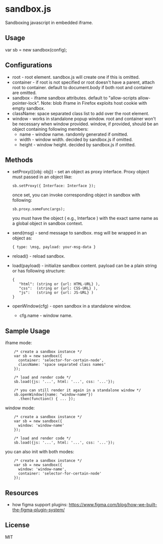 # sandbox.js

Sandboxing javascript in embedded iframe.


## Usage

var sb = new sandbox(config);

## Configurations

 * root - root element. sandbox.js will create one if this is omitted.
 * container - if root is not specified or root doesn't have a parent, attach root to container.
   default to document.body if both root and container are omitted.
 * sandbox - iframe sandbox attributes. default to "allow-scripts allow-pointer-lock".
   Note: blob iframe in Firefox exploits host cookie with empty sandbox.
 * className: space separated class list to add over the root element.
 * window - works in standalone popup window. root and container won't be necessary when window provided.
   window, if provided, should be an object containing following members:
   - name - window name. randomly generated if omitted.
   - width - window width. decided by sandbox.js if omitted.
   - height - window height. decided by sandbox.js if omitted.


## Methods

 * setProxy(({obj: obj}) - set an object as proxy interface. Proxy object must passed in an object like:

   ```
   sb.setProxy({ Interface: Interface });
   ```

   once set, you can invoke corresponding object in sandbox with following:

   ```
   sb.proxy.someFunc(args);
   ```

   you must have the object ( e.g., Interface ) with the exact same name as a global object in sandbox context.

 * send(msg) - send message to sandbox. msg will be wrapped in an object as:

   ```
   { type: \msg, payload: your-msg-data }
   ```

 * reload() - reload sandbox.
 * load(payload) - initialize sandbox content. payload can be a plain string or has following structure:

   ```
   {
      "html": (string or {url: HTML-URL} ),
      "css":  (string or {url: CSS-URL} ),
      "js":   (string or {url: JS-URL} )
   }
   ```
 * openWindow(cfg) - open sandbox in a standalone window.
   - cfg.name - window name.


## Sample Usage

iframe mode:
```
    /* create a sandbox instance */ 
    var sb = new sandbox({
      container: 'selector-for-certain-node',
      className: 'space separated class names'
    });

    /* load and render code */
    sb.load({js: '...', html: '...', css: '...'});

    /* you can still render it again in a standalone window */
    sb.openWindow({name: "window-name"})
      .then(function() { ... });
```

window mode:
```
    /* create a sandbox instance */ 
    var sb = new sandbox({
      window: 'window-name'
    });

    /* load and render code */
    sb.load({js: '...', html: '...', css: '...'});
```

you can also init with both modes:
```
    /* create a sandbox instance */ 
    var sb = new sandbox({
      window: 'window-name',
      container: 'selector-for-certain-node'
    });
```

## Resources

 - how figma support plugins: https://www.figma.com/blog/how-we-built-the-figma-plugin-system/


## License

MIT
